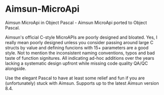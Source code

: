 # Aimsun-MicroApi
Aimsun MicroApi in Object Pascal - Aimsun MicroApi ported to Object Pascal. 

Aimsun's official C-style MicroAPIs are poorly designed and bloated. Yes, I really mean poorly designed unless you consider passing around large C structs by value and defining funcions with 15+ parameters are a good style. Not to mention the inconsistent naming conventions, typos and bad taste of function signitures.  All indicating ad-hoc additions over the years lacking a systematic design upfront while missing code quality QA/QC alongside. 

Use the elegant Pascal to have at least some relief and fun if you are (unfortunately) stuck with Aimsun. Supports up to the latest Aimsun version 8.4.
